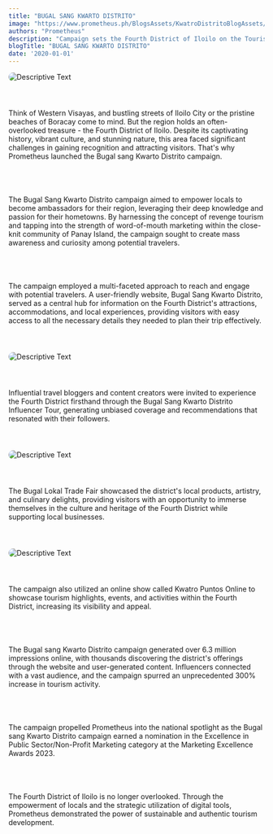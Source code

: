 ```yaml
---
title: "BUGAL SANG KWARTO DISTRITO"
image: "https://www.prometheus.ph/BlogsAssets/KwatroDistritoBlogAssets/landscape_map.webp"
authors: "Prometheus"
description: "Campaign sets the Fourth District of Iloilo on the Tourist Map"
blogTitle: "BUGAL SANG KWARTO DISTRITO"
date: '2020-01-01'
---
```


<div style="display: flex;
    flex-direction: column;
    gap: 2.5rem;">

<img src="/BlogsAssets/KwatroDistritoBlogAssets/landscape_map.webp" alt="Descriptive Text" style="border-radius: 15px;">

<p className="text-[#FFFFFF] sm:text-[28px]  pb-10 ">
Think of Western Visayas, and bustling streets of Iloilo City or the pristine beaches of Boracay come to mind. But the region holds an often-overlooked treasure - the Fourth District of Iloilo. Despite its captivating history, vibrant culture, and stunning nature, this area faced significant challenges in gaining recognition and attracting visitors. That's why Prometheus launched the Bugal sang Kwarto Distrito campaign.
</p>

<p className="text-[#FFFFFF] sm:text-[28px]  pb-10 ">
The Bugal Sang Kwarto Distrito campaign aimed to empower locals to become ambassadors for their region, leveraging their deep knowledge and passion for their hometowns. By harnessing the concept of revenge tourism and tapping into the strength of word-of-mouth marketing within the close-knit community of Panay Island, the campaign sought to create mass awareness and curiosity among potential travelers.
</p>

<p className="text-[#FFFFFF] sm:text-[28px]  pb-10 ">
The campaign employed a multi-faceted approach to reach and engage with potential travelers. A user-friendly website, Bugal Sang Kwarto Distrito, served as a central hub for information on the Fourth District's attractions, accommodations, and local experiences, providing visitors with easy access to all the necessary details they needed to plan their trip effectively.
</p>

<img src="/BlogsAssets/KwatroDistritoBlogAssets/blogpost.webp" alt="Descriptive Text" style="border-radius: 15px;">

<p className="text-[#FFFFFF] sm:text-[28px]  pb-10 ">
      Influential travel bloggers and content creators were invited to
            experience the Fourth District firsthand through the Bugal Sang
            Kwarto Distrito Influencer Tour, generating unbiased coverage and
            recommendations that resonated with their followers.
</p>

<img src="/BlogsAssets/KwatroDistritoBlogAssets/1.webp" alt="Descriptive Text" style="border-radius: 15px;">
<p className="text-[#FFFFFF] sm:text-[28px]  pb-10 ">
    The Bugal Lokal Trade Fair showcased the district&apos;s local products,
            artistry, and culinary delights, providing visitors with an
            opportunity to immerse themselves in the culture and heritage of the
            Fourth District while supporting local businesses.
</p>


<img src="/BlogsAssets/KwatroDistritoBlogAssets/7.webp" alt="Descriptive Text" style="border-radius: 15px;">
<p className="text-[#FFFFFF] sm:text-[28px]  pb-10 ">
            The campaign also utilized an online show called Kwatro Puntos
            Online to showcase tourism highlights, events, and activities within
            the Fourth District, increasing its visibility and appeal.
</p>

<p className="text-[#FFFFFF] sm:text-[28px]  pb-10 ">
        The Bugal sang Kwarto Distrito campaign generated over 6.3 million
            impressions online, with thousands discovering the district&apos;s
            offerings through the website and user-generated content.
            Influencers connected with a vast audience, and the campaign spurred
            an unprecedented 300% increase in tourism activity.
</p>

<p className="text-[#FFFFFF] sm:text-[28px]  pb-10 ">
         The campaign propelled Prometheus into the national spotlight as the
            Bugal sang Kwarto Distrito campaign earned a nomination in the
            Excellence in Public Sector/Non-Profit Marketing category at the
            Marketing Excellence Awards 2023.
</p>

<p className="text-[#FFFFFF] sm:text-[28px]  pb-10 ">
         The Fourth District of Iloilo is no longer overlooked. Through the
            empowerment of locals and the strategic utilization of digital
            tools, Prometheus demonstrated the power of sustainable and
            authentic tourism development.
</p>

<!-- <meta name="author" content="Prometheus" />
<meta name="publish_date" property="og:publish_date" content="2024-05-09"> -->
</div>
